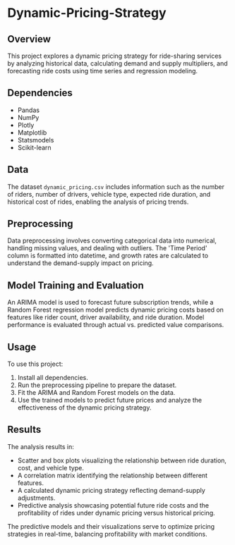 # Dynamic-Pricing-Strategy

## Overview
This project explores a dynamic pricing strategy for ride-sharing services by analyzing historical data, calculating demand and supply multipliers, and forecasting ride costs using time series and regression modeling.

## Dependencies
- Pandas
- NumPy
- Plotly
- Matplotlib
- Statsmodels
- Scikit-learn

## Data
The dataset `dynamic_pricing.csv` includes information such as the number of riders, number of drivers, vehicle type, expected ride duration, and historical cost of rides, enabling the analysis of pricing trends.

## Preprocessing
Data preprocessing involves converting categorical data into numerical, handling missing values, and dealing with outliers. The 'Time Period' column is formatted into datetime, and growth rates are calculated to understand the demand-supply impact on pricing.

## Model Training and Evaluation
An ARIMA model is used to forecast future subscription trends, while a Random Forest regression model predicts dynamic pricing costs based on features like rider count, driver availability, and ride duration. Model performance is evaluated through actual vs. predicted value comparisons.

## Usage
To use this project:
1. Install all dependencies.
2. Run the preprocessing pipeline to prepare the dataset.
3. Fit the ARIMA and Random Forest models on the data.
4. Use the trained models to predict future prices and analyze the effectiveness of the dynamic pricing strategy.

## Results
The analysis results in:
- Scatter and box plots visualizing the relationship between ride duration, cost, and vehicle type.
- A correlation matrix identifying the relationship between different features.
- A calculated dynamic pricing strategy reflecting demand-supply adjustments.
- Predictive analysis showcasing potential future ride costs and the profitability of rides under dynamic pricing versus historical pricing.

The predictive models and their visualizations serve to optimize pricing strategies in real-time, balancing profitability with market conditions.

